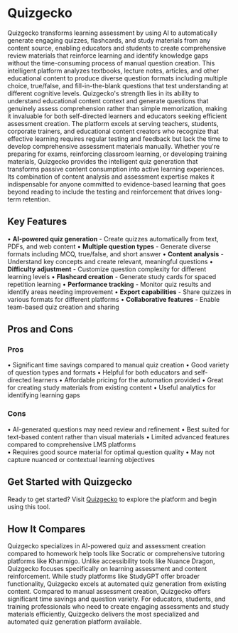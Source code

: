 # Quizgecko

Quizgecko transforms learning assessment by using AI to automatically generate engaging quizzes, flashcards, and study materials from any content source, enabling educators and students to create comprehensive review materials that reinforce learning and identify knowledge gaps without the time-consuming process of manual question creation. This intelligent platform analyzes textbooks, lecture notes, articles, and other educational content to produce diverse question formats including multiple choice, true/false, and fill-in-the-blank questions that test understanding at different cognitive levels. Quizgecko's strength lies in its ability to understand educational content context and generate questions that genuinely assess comprehension rather than simple memorization, making it invaluable for both self-directed learners and educators seeking efficient assessment creation. The platform excels at serving teachers, students, corporate trainers, and educational content creators who recognize that effective learning requires regular testing and feedback but lack the time to develop comprehensive assessment materials manually. Whether you're preparing for exams, reinforcing classroom learning, or developing training materials, Quizgecko provides the intelligent quiz generation that transforms passive content consumption into active learning experiences. Its combination of content analysis and assessment expertise makes it indispensable for anyone committed to evidence-based learning that goes beyond reading to include the testing and reinforcement that drives long-term retention.

## Key Features

• **AI-powered quiz generation** - Create quizzes automatically from text, PDFs, and web content
• **Multiple question types** - Generate diverse formats including MCQ, true/false, and short answer
• **Content analysis** - Understand key concepts and create relevant, meaningful questions
• **Difficulty adjustment** - Customize question complexity for different learning levels
• **Flashcard creation** - Generate study cards for spaced repetition learning
• **Performance tracking** - Monitor quiz results and identify areas needing improvement
• **Export capabilities** - Share quizzes in various formats for different platforms
• **Collaborative features** - Enable team-based quiz creation and sharing

## Pros and Cons

### Pros
• Significant time savings compared to manual quiz creation
• Good variety of question types and formats
• Helpful for both educators and self-directed learners
• Affordable pricing for the automation provided
• Great for creating study materials from existing content
• Useful analytics for identifying learning gaps

### Cons
• AI-generated questions may need review and refinement
• Best suited for text-based content rather than visual materials
• Limited advanced features compared to comprehensive LMS platforms  
• Requires good source material for optimal question quality
• May not capture nuanced or contextual learning objectives

## Get Started with Quizgecko

Ready to get started? Visit [Quizgecko](https://quizgecko.com) to explore the platform and begin using this tool.

## How It Compares

Quizgecko specializes in AI-powered quiz and assessment creation compared to homework help tools like Socratic or comprehensive tutoring platforms like Khanmigo. Unlike accessibility tools like Nuance Dragon, Quizgecko focuses specifically on learning assessment and content reinforcement. While study platforms like StudyGPT offer broader functionality, Quizgecko excels at automated quiz generation from existing content. Compared to manual assessment creation, Quizgecko offers significant time savings and question variety. For educators, students, and training professionals who need to create engaging assessments and study materials efficiently, Quizgecko delivers the most specialized and automated quiz generation platform available.